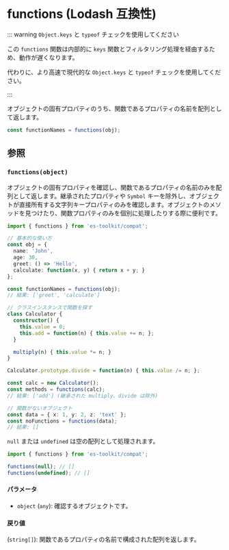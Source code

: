 # functions (Lodash 互換性)

::: warning `Object.keys` と `typeof` チェックを使用してください

この `functions` 関数は内部的に `keys` 関数とフィルタリング処理を経由するため、動作が遅くなります。

代わりに、より高速で現代的な `Object.keys` と `typeof` チェックを使用してください。

:::

オブジェクトの固有プロパティのうち、関数であるプロパティの名前を配列として返します。

```typescript
const functionNames = functions(obj);
```

## 参照

### `functions(object)`

オブジェクトの固有プロパティを確認し、関数であるプロパティの名前のみを配列として返します。継承されたプロパティや `Symbol` キーを除外し、オブジェクトが直接所有する文字列キープロパティのみを確認します。オブジェクトのメソッドを見つけたり、関数プロパティのみを個別に処理したりする際に便利です。

```typescript
import { functions } from 'es-toolkit/compat';

// 基本的な使い方
const obj = {
  name: 'John',
  age: 30,
  greet: () => 'Hello',
  calculate: function(x, y) { return x + y; }
};

const functionNames = functions(obj);
// 結果: ['greet', 'calculate']

// クラスインスタンスで関数を探す
class Calculator {
  constructor() {
    this.value = 0;
    this.add = function(n) { this.value += n; };
  }

  multiply(n) { this.value *= n; }
}

Calculator.prototype.divide = function(n) { this.value /= n; };

const calc = new Calculator();
const methods = functions(calc);
// 結果: ['add'] (継承された multiply、divide は除外)

// 関数がないオブジェクト
const data = { x: 1, y: 2, z: 'text' };
const noFunctions = functions(data);
// 結果: []
```

`null` または `undefined` は空の配列として処理されます。

```typescript
import { functions } from 'es-toolkit/compat';

functions(null); // []
functions(undefined); // []
```

#### パラメータ

- `object` (`any`): 確認するオブジェクトです。

#### 戻り値

(`string[]`): 関数であるプロパティの名前で構成された配列を返します。
